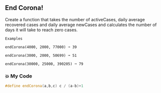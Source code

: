 ## End Corona!

Create a function that takes the number of activeCases, daily average recovered cases and daily average newCases and calculates the number of days it will take to reach zero cases.
```
Examples

endCorona(4000, 2000, 77000) ➞ 39

endCorona(3000, 2000, 50699) ➞ 51

endCorona(30000, 25000, 390205) ➞ 79
```
### 💥 My Code
```c++
#define endCorona(a,b,c) c / (a-b)+1
```
